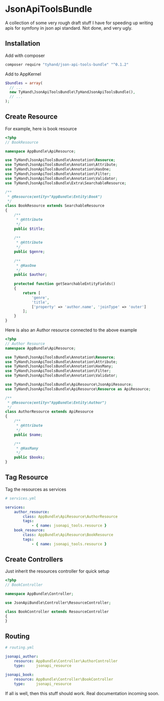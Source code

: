 # JsonApiToolsBundle
A collection of some very rough draft stuff I have for speeding up writing apis for symfony in json api standard.  Not done, and very ugly.


Installation
------------
Add with composer
```bash
composer require "tyhand/json-api-tools-bundle" "^0.1.2"
```
Add to AppKernel
```php
$bundles = array(
  // ...
  new TyHand\JsonApiToolsBundle\TyHandJsonApiToolsBundle(),
  // ...
);
```
Create Resource
---------------
For example, here is book resource
```php
<?php
// BookResource

namespace AppBundle\ApiResource;

use TyHand\JsonApiToolsBundle\Annotation\Resource;
use TyHand\JsonApiToolsBundle\Annotation\Attribute;
use TyHand\JsonApiToolsBundle\Annotation\HasOne;
use TyHand\JsonApiToolsBundle\Annotation\Filter;
use TyHand\JsonApiToolsBundle\Annotation\Validator;
use TyHand\JsonApiToolsBundle\Extra\SearchableResource;

/**
 * @Resource(entity="AppBundle\Entity\Book")
 */
class BookResource extends SearchableResource
{
    /**
     * @Attribute
     */
    public $title;
    
    /**
     * @Attribute
     */
    public $genre;
    
    /**
     * @HasOne
     */
    public $author;
    
    protected function getSearchableEntityFields()
    {
        return [
            'genre',
            'title',
            ['property' => 'author.name', 'joinType' => 'outer']
        ];
    }
}
```
Here is also an Author resource connected to the above example
```php
<?php
// Author Resource
namespace AppBundle\ApiResource;

use TyHand\JsonApiToolsBundle\Annotation\Resource;
use TyHand\JsonApiToolsBundle\Annotation\Attribute;
use TyHand\JsonApiToolsBundle\Annotation\HasMany;
use TyHand\JsonApiToolsBundle\Annotation\Filter;
use TyHand\JsonApiToolsBundle\Annotation\Validator;

use TyHand\JsonApiToolsBundle\ApiResource\JsonApiResource;
use TyHand\JsonApiToolsBundle\ApiResource\Resource as ApiResource;

/**
 * @Resource(entity="AppBundle\Entity\Author")
 */
class AuthorResource extends ApiResource
{
    /**
     * @Attribute
     */
    public $name;

    /**
     * @HasMany
     */
    public $books;
}
```

Tag Resource
------------
Tag the resources as services
```yaml
# services.yml

services:
    author_resource:
        class: AppBundle\ApiResource\AuthorResource
        tags:
            - { name: jsonapi_tools.resource }
    book_resource:
        class: AppBundle\ApiResource\BookResource
        tags:
            - { name: jsonapi_tools.resource }
```
Create Controllers
------------------
Just inherit the resources controller for quick setup
```php
<?php
// BookController

namespace AppBundle\Controller;

use JsonApiBundle\Controller\ResourceController;

class BookController extends ResourceController
{
}
```

Routing
-------
```yaml
# routing.yml

jsonapi_author:
    resource: AppBundle\Controller\AuthorController
    type:     jsonapi_resource

jsonapi_book:
    resource: AppBundle\Controller\BookController
    type:     jsonapi_resource
```

If all is well, then this stuff should work.  Real documentation incoming soon.




      

